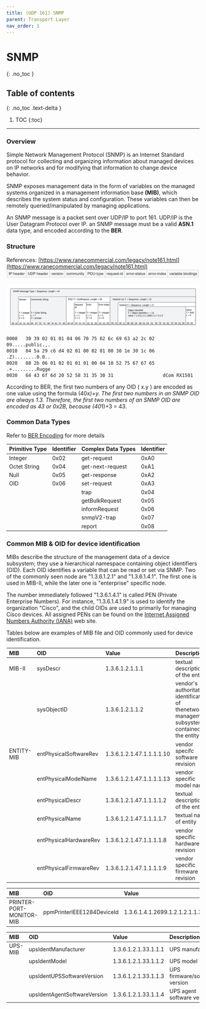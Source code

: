 ```yaml
---
title: (UDP 161) SNMP
parent: Transport Layer
nav_order: 1
---
```


# SNMP
{: .no_toc }

## Table of contents
{: .no_toc .text-delta }

1. TOC
{:toc}

---

### Overview
Simple Network Management Protocol (SNMP) is an Internet Standard protocol for collecting and organizing information about managed devices on IP networks and for modifying that information to change device behavior.<br>

SNMP exposes management data in the form of variables on the managed systems organized in a management information base <b>(MIB)</b>, which describes the system status and configuration. These variables can then be remotely queried/manipulated by managing applications.<br>

An SNMP message is a packet sent over UDP/IP to port 161. UDP/IP is the User Datagram Protocol over IP. an SNMP message must be a valid <b>ASN.1</b> data type, and encoded according to the <b>BER</b>.

### Structure
References: [https://www.ranecommercial.com/legacy/note161.html](https://www.ranecommercial.com/legacy/note161.html)
![](./figure-1.png)

![](./figure-2.jpeg)

```
0000   30 39 02 01 01 04 06 70 75 62 6c 69 63 a2 2c 02   09.....public.,.
0010   04 5a 29 c6 d4 02 01 00 02 01 00 30 1e 30 1c 06   .Z)........0.0..
0020   08 2b 06 01 02 01 01 01 00 04 10 52 75 67 67 65   .+.........Rugge
0030   64 43 6f 6d 20 52 58 31 35 30 31                  dCom RX1501
```

According to BER, the first two numbers of any OID ( x.y ) are encoded as one value using the formula (40*x)+y. The first two numbers in an SNMP OID are always 1.3. Therefore, the first two numbers of an SNMP OID are encoded as 43 or 0x2B, because (40*1)+3 = 43.

### Common Data Types
Refer to [BER Encoding](./ber-encoding/) for more details

| Primitive Type | Identifier | Complex Data Types | Identifier |
|:---------------|:-----------|:-------------------|:-----------|
| Integer        | 0x02       | get-request        | 0xA0       |
| Octet String   | 0x04       | get-next-request   | 0xA1       |
| Null           | 0x05       | get-response       | 0xA2       |
| OID            | 0x06       | set-request        | 0xA3       |
|                |            | trap               | 0x04       |
|                |            | getBulkRequest     | 0x05       |
|                |            | informRequest      | 0x06       |
|                |            | snmpV2-trap        | 0x07       |
|                |            | report             | 0x08       |

### Common MIB & OID for device identification

MIBs describe the structure of the management data of a device subsystem; they use a hierarchical namespace containing object identifiers (OID). Each OID identifies a variable that can be read or set via SNMP. Two of the commonly seen node are "1.3.6.1.2.1" and "1.3.6.1.4.1". The first one is used in MIB-II, while the later one is "enterprise" specific node.<br>

The number immediately followed "1.3.6.1.4.1" is called PEN (Private Enterprise Numbers). For instance, "1.3.6.1.4.1.9" is used to identify the organization "Cisco", and the child OIDs are used to primarily for managing Cisco devices. All assigned PENs can be found on the [Internet Assigned Numbers Authority (IANA)](https://www.iana.org/assignments/enterprise-numbers/?q=cisco) web site.<br>

Tables below are examples of MIB file and OID commonly used for device identification.

| MIB        | OID                     | Value                     | Description                       |
|:-----------|:------------------------|:--------------------------|:----------------------------------|
| MIB-II     | sysDescr                | 1.3.6.1.2.1.1.1           | textual description of the entity |
|            | sysObjectID             | 1.3.6.1.2.1.1.2           | vendor's authoritative identification of thenetwork management subsystem contained in the entity |
| ENTITY-MIB | entPhysicalSoftwareRev  | 1.3.6.1.2.1.47.1.1.1.1.10 | vendor specifc software revision  |
|            | entPhysicalModelName    | 1.3.6.1.2.1.47.1.1.1.1.13 | vendor specific model name        |
|            | entPhysicalDescr        | 1.3.6.1.2.1.47.1.1.1.1.2  | textual description of the entity |
|            | entPhysicalName         | 1.3.6.1.2.1.47.1.1.1.1.7  | textual name of entity            |
|            | entPhysicalHardwareRev  | 1.3.6.1.2.1.47.1.1.1.1.8  | vendor specific hardware revision |
|            | entPhysicalFirmwareRev  | 1.3.6.1.2.1.47.1.1.1.1.9  | vendor specific firmware revision |

| MIB                      | OID                        | Value                          | Description                       |
|:-------------------------|:---------------------------|:-------------------------------|:----------------------------------|
| PRINTER-PORT-MONITOR-MIB | ppmPrinterIEEE1284DeviceId | 1.3.6.1.4.1.2699.1.2.1.2.1.1.3 | IEEE 1284 Device id               |

| MIB     | OID                          | Value                | Description                   |
|:--------|:-----------------------------|:---------------------|:------------------------------|
| UPS-MIB | upsIdentManufacturer         | 1.3.6.1.2.1.33.1.1.1 | UPS manufacturer              |
|         | upsIdentModel                | 1.3.6.1.2.1.33.1.1.2 | UPS model                     |
|         | upsIdentUPSSoftwareVersion   | 1.3.6.1.2.1.33.1.1.3 | UPS firmware/software version |
|         | upsIdentAgentSoftwareVersion | 1.3.6.1.2.1.33.1.1.4 | UPS agent software version    |